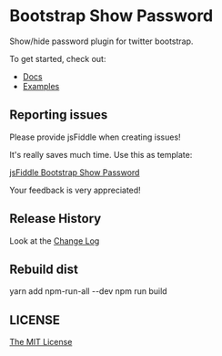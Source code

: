 Bootstrap Show Password
=======================

Show/hide password plugin for twitter bootstrap.

To get started, check out:

* [Docs](http://bootstrap-show-password.wenzhixin.net.cn)
* [Examples](http://bootstrap-show-password.wenzhixin.net.cn/examples)

## Reporting issues

Please provide jsFiddle when creating issues!

It's really saves much time. Use this as template:

[jsFiddle Bootstrap Show Password](http://jsfiddle.net/wenyi/L1ugpqk5/1/)

Your feedback is very appreciated!

## Release History

Look at the [Change Log](https://github.com/wenzhixin/bootstrap-show-password/blob/master/CHANGELOG.md)

## Rebuild dist

yarn add npm-run-all --dev
npm run build

## LICENSE

[The MIT License](https://github.com/wenzhixin/bootstrap-show-password/blob/master/LICENSE)
